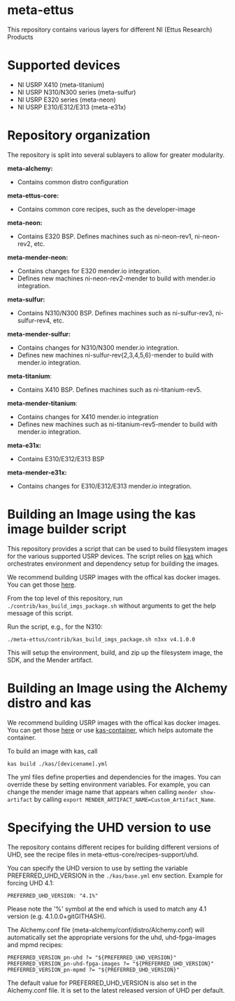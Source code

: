 meta-ettus
==========

This repository contains various layers for different NI (Ettus Research) Products

Supported devices
=================

  - NI USRP X410 (meta-titanium)
  - NI USRP N310/N300 series (meta-sulfur)
  - NI USRP E320 series (meta-neon)
  - NI USRP E310/E312/E313 (meta-e31x)


Repository organization
=======================

The repository is split into several sublayers to allow for greater modularity.

**meta-alchemy:**

- Contains common distro configuration

**meta-ettus-core:**

- Contains common core recipes, such as the developer-image

**meta-neon:**

- Contains E320 BSP. Defines machines such as ni-neon-rev1, ni-neon-rev2, etc.

**meta-mender-neon:**

- Contains changes for E320 mender.io integration.
- Defines new machines ni-neon-rev2-mender to build with mender.io integration.

**meta-sulfur:**

- Contains N310/N300 BSP. Defines machines such as ni-sulfur-rev3, ni-sulfur-rev4, etc.

**meta-mender-sulfur:**

- Contains changes for N310/N300 mender.io integration.
- Defines new machines ni-sulfur-rev{2,3,4,5,6}-mender to build with mender.io integration.

**meta-titanium**:

- Contains X410 BSP. Defines machines such as ni-titanium-rev5.

**meta-mender-titanium**:

- Contains changes for X410 mender.io integration
- Defines new machines such as ni-titanium-rev5-mender to build with mender.io integration.

**meta-e31x:**

- Contains E310/E312/E313 BSP

**meta-mender-e31x:**

- Contains changes for E310/E312/E313 mender.io integration.

Building an Image using the kas image builder script
====================================================

This repository provides a script that can be used to build filesystem images
for the various supported USRP devices. The script relies on [kas](https://github.com/siemens/kas) which
orchestrates environment and dependency setup for building the images.

We recommend building USRP images with the offical kas docker images. You can
get those [here](https://ghcr.io/siemens/kas/kas).

From the top level of this repository, run ``./contrib/kas_build_imgs_package.sh``
without arguments to get the help message of this script.

Run the script, e.g., for the N310:

    ./meta-ettus/contrib/kas_build_imgs_package.sh n3xx v4.1.0.0

This will setup the environment, build, and zip up the filesystem image,
the SDK, and the Mender artifact.

Building an Image using the Alchemy distro and kas
==================================================

We recommend building USRP images with the offical kas docker images. You can
get those [here](https://ghcr.io/siemens/kas/kas) or use
[kas-container](https://github.com/siemens/kas/blob/master/kas-container), which helps automate the container.

To build an image with kas, call

    kas build ./kas/[devicename].yml

The yml files define properties and dependencies for the images. You can override
these by setting environment variables. For example, you can change the mender
image name that appears when calling ``mender show-artifact`` by
calling ``export MENDER_ARTIFACT_NAME=Custom_Artifact_Name``.

Specifying the UHD version to use
=================================

The repository contains different recipes for building different versions of
UHD, see the recipe files in meta-ettus-core/recipes-support/uhd.

You can specify the UHD version to use by setting the variable
PREFERRED_UHD_VERSION in the ``./kas/base.yml`` env section. Example for forcing UHD 4.1:

    PREFERRED_UHD_VERSION: "4.1%"

Please note the '%' symbol at the end which is used to match any 4.1 version
(e.g. 4.1.0.0+gitGITHASH).

The Alchemy.conf file (meta-alchemy/conf/distro/Alchemy.conf) will automatically
set the appropriate versions for the uhd, uhd-fpga-images and mpmd recipes:

    PREFERRED_VERSION_pn-uhd ?= "${PREFERRED_UHD_VERSION}"
    PREFERRED_VERSION_pn-uhd-fpga-images ?= "${PREFERRED_UHD_VERSION}"
    PREFERRED_VERSION_pn-mpmd ?= "${PREFERRED_UHD_VERSION}"

The default value for PREFERRED_UHD_VERSION is also set in the Alchemy.conf
file. It is set to the latest released version of UHD per default.
